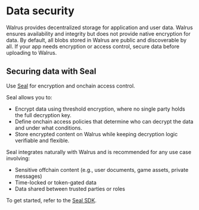 # Data security

Walrus provides decentralized storage for application and user data.
Walrus ensures availability and integrity but does not provide native encryption for data.
By default, all blobs stored in Walrus are public and discoverable by all.
If your app needs encryption or access control, secure data before uploading to Walrus.

## Securing data with Seal

Use [Seal](https://github.com/MystenLabs/seal) for encryption and onchain access control.

Seal allows you to:

- Encrypt data using threshold encryption, where no single party holds the full decryption key.
- Define onchain access policies that determine who can decrypt the data and under what conditions.
- Store encrypted content on Walrus while keeping decryption logic verifiable and flexible.

Seal integrates naturally with Walrus and is recommended for any use case involving:

- Sensitive offchain content (e.g., user documents, game assets, private messages)
- Time-locked or token-gated data
- Data shared between trusted parties or roles

To get started, refer to the [Seal SDK](https://www.npmjs.com/package/@mysten/seal).
